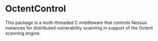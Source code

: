 # OctentControl
This package is a multi-threaded C middleware that controls Nessus instances for distributed vulnerability scanning in support of the Octent scanning engine.
